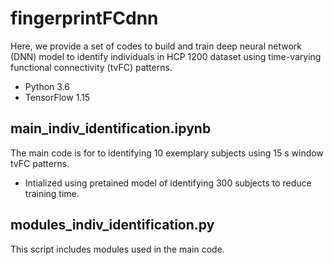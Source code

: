 # fingerprintFCdnn
Here, we provide a set of codes to build and train deep neural network (DNN) model to identify individuals in HCP 1200 dataset using time-varying functional connectivity (tvFC) patterns.
* Python 3.6
* TensorFlow 1.15

## main_indiv_identification.ipynb
The main code is for to identifying 10 exemplary subjects using 15 s window tvFC patterns.
* Intialized using pretained model of identifying 300 subjects to reduce training time.

## modules_indiv_identification.py
This script includes modules used in the main code.

